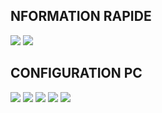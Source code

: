 ## NFORMATION RAPIDE 
![](https://img.shields.io/badge/OS-Manjaro_GNOME-informational?style=flat&logoColor=white&color=34be5b)
![](https://img.shields.io/badge/Text_Editor-Atom-informational?style=flat&logoColor=white&color=34be5b)

## CONFIGURATION PC
![](https://img.shields.io/badge/Processeur-Ryzen_5_1600_AF-informational?style=flat&logoColor=white&color=34be5b)
![](https://img.shields.io/badge/Carte_Graphique-MSI_GTX_1650-informational?style=flat&logoColor=white&color=34be5b)
![](https://img.shields.io/badge/RAM-HyperX_DDR4_8GO_3200MHZ-informational?style=flat&logoColor=white&color=34be5b)
![](https://img.shields.io/badge/SSD-KINGSTON_A2000_250GO-informational?style=flat&logoColor=white&color=34be5b)
![](https://img.shields.io/badge/Carte_Mere-B450_I_AORUS_PRO_WIFI-informational?style=flat&logoColor=white&color=34be5b)

